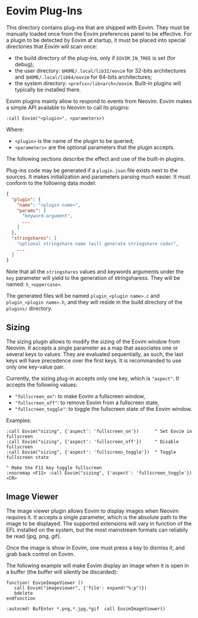 # Eovim Plug-Ins

This directory contains plug-ins that are shipped with Eovim. They must be
manually loaded once from the Eovim preferences panel to be effective. For a
plugin to be detected by Eovim at startup, it must be placed into special
directories that Eovim will scan once:

- the build directory of the plug-ins, only if `EOVIM_IN_TREE` is set (for
  debug);
- the user directory: `$HOME/.local/lib32/eovim` for 32-bits architectures and
  `$HOME/.local/lib64/eovim` for 64-bits architectures;
- the system directory: `<prefix>/lib<arch>/eovim`. Built-in plugins will
  typically be installed there.


Eovim plugins mainly allow to respond to events from Neovim. Eovim makes a
simple API available to Neovim to call its plugins:

```vim
:call Eovim("<plugin>", <parameters>)
```

Where:

- `<plugin>` is the name of the plugin to be queried;
- `<parameters>` are the optional parameters that the plugin accepts.

The following sections describe the effect and use of the built-in plugins.

Plug-ins code may be generated if a `plugin.json` file exists next to the
sources. It makes initialization and parameters parsing much easier. It must
conform to the following data model:

```json
{
  "plugin": {
    "name": "<plugin name>",
    "params": [
      "keyword-argument",
      ...
    ]
  },
  "stringshares": [
    "optional stringshare name (will generate stringshare code)",
    ...
  ]
}
```

Note that all the `stringshares` values and keywords arguments under the `key`
parameter will yield to the generation of stringsharess. They will be named:
`S_<uppercase>`.

The generated files will be named `plugin_<plugin name>.c` and `plugin_<plugin
name>.h`, and they will reside in the build directory of the `plugins/`
directory.

## Sizing

The sizing plugin allows to modify the sizing of the Eovim window from Neovim.
It accepts a single parameter as a map that associates one or several keys to
values. They are evaluated sequentially, as such, the last keys will have
precedence over the first keys. It is recommanded to use only one key-value
pair.

Currently, the sizing plug-in accepts only one key, which is `"aspect"`. It
accepts the following values:

- `"fullscreen_on"`: to make Eovim a fullscreen window,
- `"fullscreen_off"`: to remove Eovim from a fullscreen state,
- `"fullscreen_toggle"`: to toggle the fullscreen state of the Eovim window.

Examples:

```vim
:call Eovim("sizing", {'aspect': 'fullscreen_on'})      " Set Eovim in fullscreen
:call Eovim("sizing", {'aspect': 'fullscreen_off'})     " Disable fullscreen
:call Eovim("sizing", {'aspect': 'fullscreen_toggle'})  " Toggle fullscreen state

" Make the F11 key toggle fullscreen
:nnoremap <F11> :call Eovim("sizing", {'aspect': 'fullscreen_toggle'})<CR>
```


## Image Viewer

The image viewer plugin allows Eovim to display images when Neovim requires it.
It accepts a single parameter, which is the absolute path to the image to be
displayed. The supported extensions will vary in function of the EFL installed
on the system, but the most mainstream formats can reliabily be read (jpg, png,
gif).

Once the image is show in Eovim, one must press a key to dismiss it, and grab
back control on Eovim.

The following example will make Eovim display an image when it is open in a
buffer (the buffer will silently be discarded):

```vim
function! EovimImageViewer ()
   call Eovim("imageviewer", {'file': expand("%:p")})
   bdelete
endfunction

:autocmd! BufEnter *.png,*.jpg,*gif  call EovimImageViewer()
```
